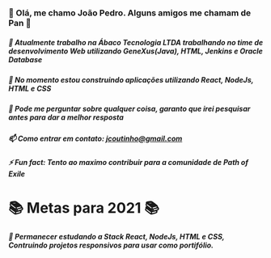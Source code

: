 ### 👋 Olá, me chamo João Pedro. Alguns amigos me chamam de Pan 👋

##### 🔭 Atualmente trabalho na Ábaco Tecnologia LTDA trabalhando no time de desenvolvimento Web utilizando GeneXus(Java), HTML, Jenkins e Oracle Database
##### 🌱 No momento estou construindo aplicações utilizando React, NodeJs, HTML e CSS
##### 💬 Pode me perguntar sobre qualquer coisa, garanto que irei pesquisar antes para dar a melhor resposta
##### 📫 Como entrar em contato: jcoutinho@gmail.com
##### ⚡ Fun fact: Tento ao maximo contribuir para a comunidade de Path of Exile

# 📚 Metas para 2021 📚
##### 🌱 Permanecer estudando a Stack React, NodeJs, HTML e CSS, Contruindo projetos responsivos para usar como portifólio.
